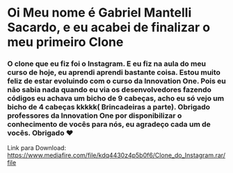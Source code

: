 # Oi Meu nome é Gabriel Mantelli Sacardo, e eu acabei de finalizar o meu primeiro Clone

### O clone que eu fiz foi o Instagram. E eu fiz na aula do meu curso de hoje, eu aprendi aprendi bastante coisa. Estou muito feliz de estar evoluindo com o curso da Innovation One. Pois eu não sabia nada quando eu via os desenvolvedores fazendo códigos eu achava um bicho de 9 cabeças, acho eu só vejo um bicho de 4 cabeças kkkkk( Brincadeiras a parte). Obrigado professores da Innovation One por disponibilizar o conhecimento de vocês para nós, eu agradeço cada um de vocês. Obrigado :heart: 

Link para Download: https://www.mediafire.com/file/kdq4430z4p5b0f6/Clone_do_Instagram.rar/file
